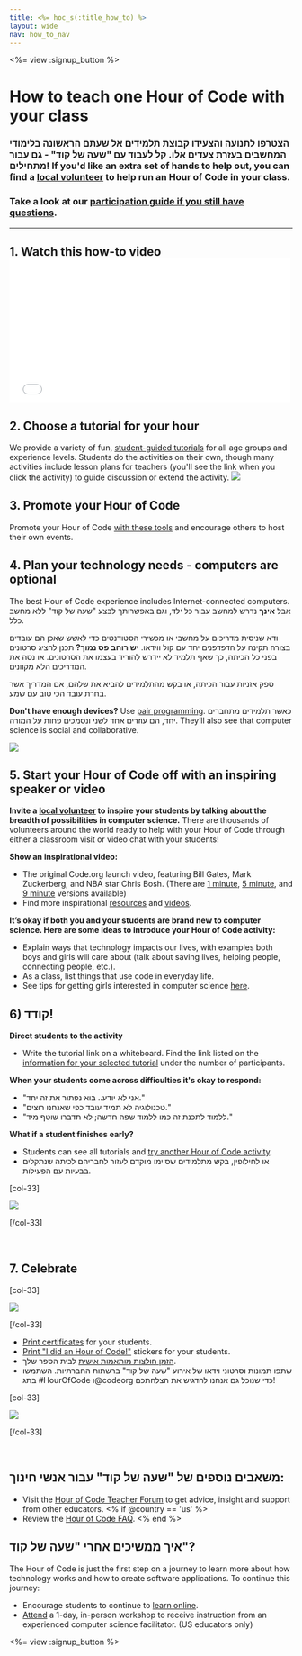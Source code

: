 ```yaml
---
title: <%= hoc_s(:title_how_to) %>
layout: wide
nav: how_to_nav
---
```

<%= view :signup_button %>

# How to teach one Hour of Code with your class

### הצטרפו לתנועה והצעידו קבוצת תלמידים אל שעתם הראשונה בלימודי המחשבים בעזרת צעדים אלו. קל לעבוד עם "שעה של קוד" - גם עבור מתחילים! If you'd like an extra set of hands to help out, you can find a [local volunteer](<%= codeorg_url('/volunteer/local') %>) to help run an Hour of Code in your class.

### Take a look at our [participation guide if you still have questions](<%= localized_file('/files/participation-guide.pdf') %>).

---

## 1. Watch this how-to video <iframe width="500" height="255" src="//www.youtube.com/embed/SrnvvWDm73k" frameborder="0" allowfullscreen mark="crwd-mark"></iframe> 

## 2. Choose a tutorial for your hour

We provide a variety of fun, [student-guided tutorials](<%= resolve_url('/learn') %>) for all age groups and experience levels. Students do the activities on their own, though many activities include lesson plans for teachers (you'll see the link when you click the activity) to guide discussion or extend the activity. [![](/images/fit-700/tutorials.png)](<%=resolve_url('/learn') %>)

## 3. Promote your Hour of Code

Promote your Hour of Code [with these tools](<%= resolve_url('/promote/resources') %>) and encourage others to host their own events.

## 4. Plan your technology needs - computers are optional

The best Hour of Code experience includes Internet-connected computers. אבל **אינך** נדרש למחשב עבור כל ילד, וגם באפשרותך לבצע "שעה של קוד" ללא מחשב כלל.

ודא שניסית מדריכים על מחשבי או מכשירי הסטודנטים כדי לאשש שאכן הם עובדים בצורה תקינה על הדפדפנים יחד עם קול ווידאו. **יש רוחב פס נמוך?** תכנן להציג סרטונים בפני כל הכיתה, כך שאף תלמיד לא יידרש להוריד בעצמו את הסרטונים. או נסה את המדריכים הלא מקוונים.

ספק אזניות עבור הכיתה, או בקש מהתלמידים להביא את שלהם, אם המדריך אשר בחרת עובד הכי טוב עם שמע.

**Don't have enough devices?** Use [pair programming](https://www.youtube.com/watch?v=vgkahOzFH2Q). כאשר תלמידים מתחברים יחד, הם עוזרים אחד לשני ונסמכים פחות על המורה. They’ll also see that computer science is social and collaborative.

<img src="/images/fit-350/group_ipad.jpg" />

## 5. Start your Hour of Code off with an inspiring speaker or video

**Invite a [local volunteer](<%= codeorg_url('/volunteer/local') %>) to inspire your students by talking about the breadth of possibilities in computer science.** There are thousands of volunteers around the world ready to help with your Hour of Code through either a classroom visit or video chat with your students!

**Show an inspirational video:**

- The original Code.org launch video, featuring Bill Gates, Mark Zuckerberg, and NBA star Chris Bosh. (There are [1 minute](https://www.youtube.com/watch?v=qYZF6oIZtfc), [5 minute](https://www.youtube.com/watch?v=nKIu9yen5nc), and [9 minute](https://www.youtube.com/watch?v=dU1xS07N-FA) versions available)
- Find more inspirational [resources](<%= codeorg_url('/inspire') %>) and [videos](https://www.youtube.com/playlist?list=PLzdnOPI1iJNfpD8i4Sx7U0y2MccnrNZuP).

**It’s okay if both you and your students are brand new to computer science. Here are some ideas to introduce your Hour of Code activity:**

- Explain ways that technology impacts our lives, with examples both boys and girls will care about (talk about saving lives, helping people, connecting people, etc.).
- As a class, list things that use code in everyday life.
- See tips for getting girls interested in computer science [here](<%= codeorg_url('/girls')%>).

## 6) קודד!

**Direct students to the activity**

- Write the tutorial link on a whiteboard. Find the link listed on the [information for your selected tutorial](<%= resolve_url('/learn')%>) under the number of participants.

**When your students come across difficulties it's okay to respond:**

- "אני לא יודע.. בוא נפתור את זה יחד."
- "טכנולוגיה לא תמיד עובד כפי שאנחנו רוצים."
- "ללמוד לתכנת זה כמו ללמוד שפה חדשה; לא תדברו שוטף מיד."

**What if a student finishes early?**

- Students can see all tutorials and [try another Hour of Code activity](<%= resolve_url('/learn')%>).
- או לחילופין, בקש מתלמידים שסיימו מוקדם לעזור לחבריהם לכיתה שנתקלים בבעיות עם הפעילות.

[col-33]

![](/images/fit-250/highschoolgirls.jpeg)

[/col-33]

<p style="clear:both">&nbsp;</p>

## 7. Celebrate

[col-33]

![](/images/fit-300/boy-certificate.jpg)

[/col-33]

- [Print certificates](<%= codeorg_url('/certificates')%>) for your students.
- [Print "I did an Hour of Code!"](<%= resolve_url('/promote/resources#stickers') %>) stickers for your students.
- [הזמן חולצות מותאמות אישית](http://blog.code.org/post/132608499493/hour-of-code-shirts-and-more) לבית הספר שלך.
- שתפו תמונות וסרטוני וידאו של אירוע "שעה של קוד" ברשתות החברתיות. השתמשו בתג #HourOfCode ו@codeorg כדי שנוכל גם אנחנו להדגיש את הצלחתכם!

[col-33]

![](/images/fit-260/highlight-certificates.jpg)

[/col-33]

<p style="clear:both">&nbsp;</p>

## משאבים נוספים של "שעה של קוד" עבור אנשי חינוך:

- Visit the [Hour of Code Teacher Forum](http://forum.code.org/c/plc/hour-of-code) to get advice, insight and support from other educators. <% if @country == 'us' %>
- Review the [Hour of Code FAQ](https://support.code.org/hc/en-us/categories/200147083-Hour-of-Code). <% end %>

## איך ממשיכים אחרי "שעה של קוד"?

The Hour of Code is just the first step on a journey to learn more about how technology works and how to create software applications. To continue this journey:

- Encourage students to continue to [learn online](<%= codeorg_url('/learn/beyond')%>).
- [Attend](<%= codeorg_url('/professional-development-workshops') %>) a 1-day, in-person workshop to receive instruction from an experienced computer science facilitator. (US educators only)

<%= view :signup_button %>